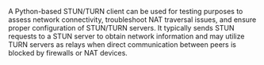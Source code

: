 A Python-based STUN/TURN client can be used for testing purposes to assess network connectivity, troubleshoot NAT traversal issues, and ensure proper configuration of STUN/TURN servers. It typically sends STUN requests to a STUN server to obtain network information and may utilize TURN servers as relays when direct communication between peers is blocked by firewalls or NAT devices.